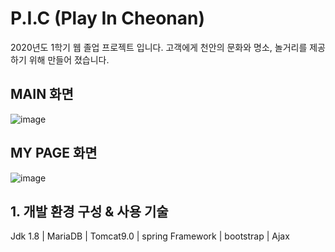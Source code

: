 # P.I.C (Play In Cheonan)

2020년도 1학기 웹 졸업 프로젝트 입니다. 
고객에게 천안의 문화와 명소, 놀거리를 제공하기 위해 만들어 졌습니다. 

## MAIN 화면
![image](https://user-images.githubusercontent.com/50399088/122643280-eb928d00-d149-11eb-8883-4343e28ef10f.png)

## MY PAGE 화면
![image](https://user-images.githubusercontent.com/50399088/122643317-1846a480-d14a-11eb-86bc-557c8373053f.png)

## 1. 개발 환경 구성 & 사용 기술
Jdk 1.8 | 
MariaDB |
Tomcat9.0 |
spring Framework |
bootstrap |
Ajax



